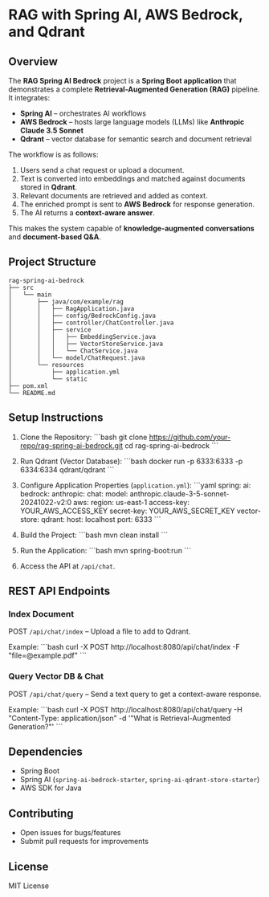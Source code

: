 
# RAG with Spring AI, AWS Bedrock, and Qdrant

## Overview
The **RAG Spring AI Bedrock** project is a **Spring Boot application** that demonstrates a complete **Retrieval-Augmented Generation (RAG)** pipeline. It integrates:

- **Spring AI** – orchestrates AI workflows  
- **AWS Bedrock** – hosts large language models (LLMs) like **Anthropic Claude 3.5 Sonnet**  
- **Qdrant** – vector database for semantic search and document retrieval  

The workflow is as follows:

1. Users send a chat request or upload a document.  
2. Text is converted into embeddings and matched against documents stored in **Qdrant**.  
3. Relevant documents are retrieved and added as context.  
4. The enriched prompt is sent to **AWS Bedrock** for response generation.  
5. The AI returns a **context-aware answer**.  

This makes the system capable of **knowledge-augmented conversations** and **document-based Q&A**.

## Project Structure
```
rag-spring-ai-bedrock
├── src
│   └── main
│       ├── java/com/example/rag
│       │   ├── RagApplication.java
│       │   ├── config/BedrockConfig.java
│       │   ├── controller/ChatController.java
│       │   ├── service
│       │   │   ├── EmbeddingService.java
│       │   │   ├── VectorStoreService.java
│       │   │   └── ChatService.java
│       │   └── model/ChatRequest.java
│       └── resources
│           ├── application.yml
│           └── static
├── pom.xml
└── README.md
```

## Setup Instructions

1. Clone the Repository:
\`\`\`bash
git clone https://github.com/your-repo/rag-spring-ai-bedrock.git
cd rag-spring-ai-bedrock
\`\`\`

2. Run Qdrant (Vector Database):
\`\`\`bash
docker run -p 6333:6333 -p 6334:6334 qdrant/qdrant
\`\`\`

3. Configure Application Properties (`application.yml`):
\`\`\`yaml
spring:
  ai:
    bedrock:
      anthropic:
        chat:
          model: anthropic.claude-3-5-sonnet-20241022-v2:0
      aws:
        region: us-east-1
        access-key: YOUR_AWS_ACCESS_KEY
        secret-key: YOUR_AWS_SECRET_KEY
    vector-store:
      qdrant:
        host: localhost
        port: 6333
\`\`\`

4. Build the Project:
\`\`\`bash
mvn clean install
\`\`\`

5. Run the Application:
\`\`\`bash
mvn spring-boot:run
\`\`\`

6. Access the API at `/api/chat`.

## REST API Endpoints

### Index Document
POST `/api/chat/index` – Upload a file to add to Qdrant.

Example:
\`\`\`bash
curl -X POST http://localhost:8080/api/chat/index -F "file=@example.pdf"
\`\`\`

### Query Vector DB & Chat
POST `/api/chat/query` – Send a text query to get a context-aware response.

Example:
\`\`\`bash
curl -X POST http://localhost:8080/api/chat/query -H "Content-Type: application/json" -d '"What is Retrieval-Augmented Generation?"'
\`\`\`

## Dependencies
- Spring Boot
- Spring AI (`spring-ai-bedrock-starter`, `spring-ai-qdrant-store-starter`)
- AWS SDK for Java

## Contributing
- Open issues for bugs/features
- Submit pull requests for improvements

## License
MIT License
